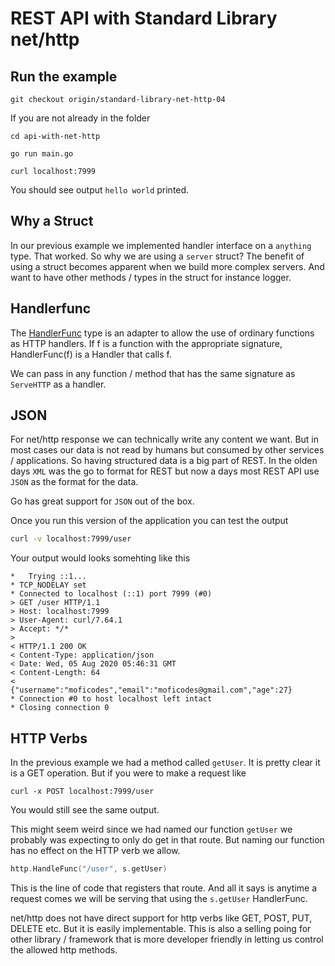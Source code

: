 # REST API with Standard Library net/http

## Run the example
```
git checkout origin/standard-library-net-http-04
```

If you are not already in the folder
```
cd api-with-net-http
```

```
go run main.go
```

```
curl localhost:7999
```

You should see output `hello world` printed.

## Why a Struct
In our previous example we implemented handler interface on a `anything` type. That worked. So why we are using a `server` struct?
The benefit of using a struct becomes apparent when we build more complex servers. And want to have other methods / types in the struct for instance logger.

## Handlerfunc

The [HandlerFunc](https://golang.org/pkg/net/http/#HandlerFunc) type is an adapter to allow the use of ordinary functions as HTTP handlers. If f is a function with the appropriate signature, HandlerFunc(f) is a Handler that calls f.

We can pass in any function / method that has the same signature as `ServeHTTP` as a handler.

## JSON
For net/http response we can technically write any content we want. But in most cases our data is not read by humans but consumed by other services / applications. So having structured data is a big part of REST. In the olden days `XML` was the go to format for REST but now a days most REST API use `JSON` as the format for the data.

Go has great support for `JSON` out of the box.

Once you run this version of the application you can test the output

```bash
curl -v localhost:7999/user
```

Your output would looks somehting like this

```shell
*   Trying ::1...
* TCP_NODELAY set
* Connected to localhost (::1) port 7999 (#0)
> GET /user HTTP/1.1
> Host: localhost:7999
> User-Agent: curl/7.64.1
> Accept: */*
> 
< HTTP/1.1 200 OK
< Content-Type: application/json
< Date: Wed, 05 Aug 2020 05:46:31 GMT
< Content-Length: 64
< 
{"username":"moficodes","email":"moficodes@gmail.com","age":27}
* Connection #0 to host localhost left intact
* Closing connection 0
```

## HTTP Verbs
In the previous example we had a method called `getUser`. It is pretty clear it is a GET operation. But if you were to make a request like
```
curl -x POST localhost:7999/user
```
You would still see the same output. 

This might seem weird since we had named our function `getUser` we probably was expecting to only do get in that route. But naming our function has no effect on the HTTP verb we allow. 

```go
http.HandleFunc("/user", s.getUser)
```
This is the line of code that registers that route. And all it says is anytime a request comes we will be serving that using the `s.getUser` HandlerFunc.

net/http does not have direct support for http verbs like GET, POST, PUT, DELETE etc. But it is easily implementable. This is also a selling poing for other library / framework that is more developer friendly in letting us control the allowed http methods.

